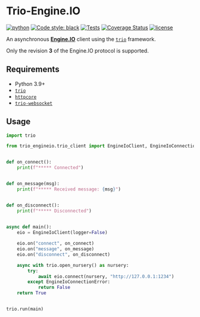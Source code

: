 
# Trio-Engine.IO

[![python](https://img.shields.io/badge/python-3.7%2B-blue)](https://github.com/Elmeric/trio-engineio)
[![Code style: black](https://img.shields.io/badge/code%20style-black-000000.svg)](https://github.com/psf/black)
[![Tests](https://github.com/Elmeric/trio-engineio/actions/workflows/Pipeline.yml/badge.svg)](https://github.com/Elmeric/trio-engineio/actions/workflows/Pipeline.yml)
[![Coverage Status](https://coveralls.io/repos/github/Elmeric/trio-engineio/badge.svg)](https://coveralls.io/github/Elmeric/trio-engineio)
[![license](https://img.shields.io/badge/license-BSD--3--Clause-green)](https://github.com/Elmeric/trio-engineio/blob/master/LICENSE)

An asynchronous **[Engine.IO](https://github.com/socketio/engine.io-protocol/tree/v3)** client using the [`trio`](https://trio.readthedocs/en/latest) framework.

Only the revision **3** of the Engine.IO protocol is supported.

## Requirements

- Python 3.9+
- [`trio`](https://trio.readthedocs.io/)
- [`httpcore`](https://www.encode.io/httpcore/)
- [`trio-websocket`](https://trio-websocket.readthedocs.io/)

## Usage

```Python
import trio

from trio_engineio.trio_client import EngineIoClient, EngineIoConnectionError


def on_connect():
    print(f"***** Connected")


def on_message(msg):
    print(f"***** Received message: {msg}")


def on_disconnect():
    print(f"***** Disconnected")

    
async def main():
    eio = EngineIoClient(logger=False)

    eio.on("connect", on_connect)
    eio.on("message", on_message)
    eio.on("disconnect", on_disconnect)

    async with trio.open_nursery() as nursery:
        try:
            await eio.connect(nursery, "http://127.0.0.1:1234")
        except EngineIoConnectionError:
            return False
    return True


trio.run(main)
```
